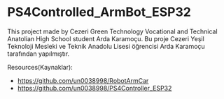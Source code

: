 # PS4Controlled_ArmBot_ESP32
This project made by Cezeri Green Technology Vocational and Technical Anatolian High School student Arda Karamoçu.
Bu proje Cezeri Yeşil Teknoloji Mesleki ve Teknik Anadolu Lisesi öğrencisi Arda Karamoçu tarafından yapılmıştır.


Resources(Kaynaklar):
* https://github.com/un0038998/RobotArmCar
* https://github.com/un0038998/PS4Controller_ESP32
